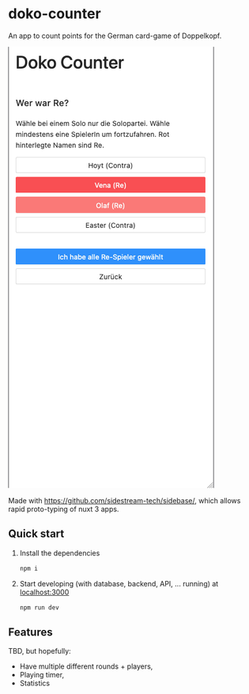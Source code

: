# doko-counter

An app to count points for the German card-game of Doppelkopf.

![app team selection screen](./.github/app.png)

Made with https://github.com/sidestream-tech/sidebase/, which allows rapid proto-typing of nuxt 3 apps.

## Quick start

1. Install the dependencies
    ```sh
    npm i
    ```
2. Start developing (with database, backend, API, ... running) at [localhost:3000](http://localhost:3000)
    ```sh
    npm run dev
    ```

## Features

TBD, but hopefully:
- Have multiple different rounds + players,
- Playing timer,
- Statistics
